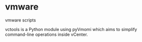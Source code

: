 vmware
======

vmware scripts

vctools is a Python module using pyVmomi which aims to simplify command-line operations inside vCenter.  
